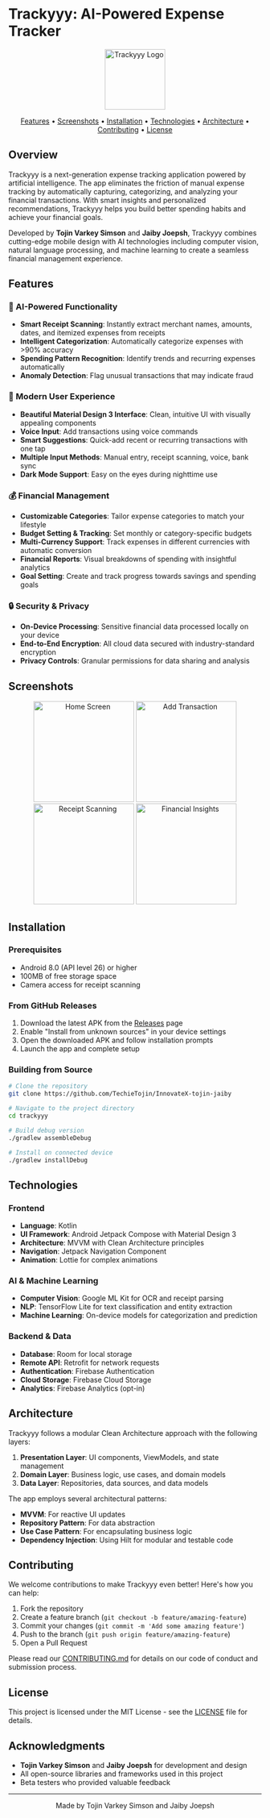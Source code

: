 # Trackyyy: AI-Powered Expense Tracker

<p align="center">
  <img src="app/src/main/res/mipmap-xxxhdpi/ic_launcher.png" alt="Trackyyy Logo" width="120"/>
</p>

<p align="center">
  <a href="#features">Features</a> •
  <a href="#screenshots">Screenshots</a> •
  <a href="#installation">Installation</a> •
  <a href="#technologies">Technologies</a> •
  <a href="#architecture">Architecture</a> •
  <a href="#contributing">Contributing</a> •
  <a href="#license">License</a>
</p>

## Overview

Trackyyy is a next-generation expense tracking application powered by artificial intelligence. The app eliminates the friction of manual expense tracking by automatically capturing, categorizing, and analyzing your financial transactions. With smart insights and personalized recommendations, Trackyyy helps you build better spending habits and achieve your financial goals.

Developed by **Tojin Varkey Simson** and **Jaiby Joepsh**, Trackyyy combines cutting-edge mobile design with AI technologies including computer vision, natural language processing, and machine learning to create a seamless financial management experience.

## Features

### 🤖 AI-Powered Functionality
- **Smart Receipt Scanning**: Instantly extract merchant names, amounts, dates, and itemized expenses from receipts
- **Intelligent Categorization**: Automatically categorize expenses with >90% accuracy
- **Spending Pattern Recognition**: Identify trends and recurring expenses automatically
- **Anomaly Detection**: Flag unusual transactions that may indicate fraud

### 📱 Modern User Experience
- **Beautiful Material Design 3 Interface**: Clean, intuitive UI with visually appealing components
- **Voice Input**: Add transactions using voice commands
- **Smart Suggestions**: Quick-add recent or recurring transactions with one tap
- **Multiple Input Methods**: Manual entry, receipt scanning, voice, bank sync
- **Dark Mode Support**: Easy on the eyes during nighttime use

### 💰 Financial Management
- **Customizable Categories**: Tailor expense categories to match your lifestyle
- **Budget Setting & Tracking**: Set monthly or category-specific budgets
- **Multi-Currency Support**: Track expenses in different currencies with automatic conversion
- **Financial Reports**: Visual breakdowns of spending with insightful analytics
- **Goal Setting**: Create and track progress towards savings and spending goals

### 🔒 Security & Privacy
- **On-Device Processing**: Sensitive financial data processed locally on your device
- **End-to-End Encryption**: All cloud data secured with industry-standard encryption
- **Privacy Controls**: Granular permissions for data sharing and analysis

## Screenshots

<p align="center">
  <img src="screenshots/home_screen.png" width="200" alt="Home Screen"/>
  <img src="screenshots/add_transaction.png" width="200" alt="Add Transaction"/>
  <img src="screenshots/receipt_scan.png" width="200" alt="Receipt Scanning"/>
  <img src="screenshots/insights.png" width="200" alt="Financial Insights"/>
</p>

## Installation

### Prerequisites
- Android 8.0 (API level 26) or higher
- 100MB of free storage space
- Camera access for receipt scanning


### From GitHub Releases
1. Download the latest APK from the [Releases](https://github.com/fiu-team/trackyyy/releases) page
2. Enable "Install from unknown sources" in your device settings
3. Open the downloaded APK and follow installation prompts
4. Launch the app and complete setup

### Building from Source
```bash
# Clone the repository
git clone https://github.com/TechieTojin/InnovateX-tojin-jaiby

# Navigate to the project directory
cd trackyyy

# Build debug version
./gradlew assembleDebug

# Install on connected device
./gradlew installDebug
```

## Technologies

### Frontend
- **Language**: Kotlin
- **UI Framework**: Android Jetpack Compose with Material Design 3
- **Architecture**: MVVM with Clean Architecture principles
- **Navigation**: Jetpack Navigation Component
- **Animation**: Lottie for complex animations

### AI & Machine Learning
- **Computer Vision**: Google ML Kit for OCR and receipt parsing
- **NLP**: TensorFlow Lite for text classification and entity extraction
- **Machine Learning**: On-device models for categorization and prediction

### Backend & Data
- **Database**: Room for local storage
- **Remote API**: Retrofit for network requests
- **Authentication**: Firebase Authentication
- **Cloud Storage**: Firebase Cloud Storage
- **Analytics**: Firebase Analytics (opt-in)

## Architecture

Trackyyy follows a modular Clean Architecture approach with the following layers:

1. **Presentation Layer**: UI components, ViewModels, and state management
2. **Domain Layer**: Business logic, use cases, and domain models
3. **Data Layer**: Repositories, data sources, and data models

The app employs several architectural patterns:
- **MVVM**: For reactive UI updates
- **Repository Pattern**: For data abstraction
- **Use Case Pattern**: For encapsulating business logic
- **Dependency Injection**: Using Hilt for modular and testable code

## Contributing

We welcome contributions to make Trackyyy even better! Here's how you can help:

1. Fork the repository
2. Create a feature branch (`git checkout -b feature/amazing-feature`)
3. Commit your changes (`git commit -m 'Add some amazing feature'`)
4. Push to the branch (`git push origin feature/amazing-feature`)
5. Open a Pull Request

Please read our [CONTRIBUTING.md](CONTRIBUTING.md) for details on our code of conduct and submission process.

## License

This project is licensed under the MIT License - see the [LICENSE](LICENSE) file for details.

## Acknowledgments

- **Tojin Varkey Simson** and **Jaiby Joepsh** for development and design
- All open-source libraries and frameworks used in this project
- Beta testers who provided valuable feedback

---

<p align="center">
  Made  by Tojin Varkey Simson and Jaiby Joepsh
</p>
